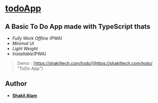 # [todoApp](https://shakiltech.com/todo/ "ToDo App")
## A Basic To Do App made with TypeScript thats
- *Fully Work Offline* (PWA)
- *Minimal UI*
- *Light Weight*
- *Installable*(PWA)

>Demo : [https://shakiltech.com/todo/](https://shakiltech.com/todo/ "ToDo App")

## Author

- **[Shakil Alam](https://github.com/itxshakil)**
